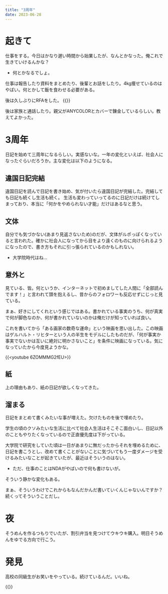 ```yaml
---
title: "3周年"
date: 2023-06-28
---
```


# 起きて
仕事をする。今日はかなり遅い時間から始業したが、なんとかなった。俺これで生きていけるんかな？
- 何とかなるでしょ。

仕事は報告したり資料をまとめたり、後輩とお話をしたり。4kg痩せているのはやばい。何とかして飯を食わせる必要がある。

後は久しぶりにRFAをした。
{{<tweet user="dango_bot" id="1674004335427219457">}}


後は家族と通話したり。親父がANYCOLORとカバーで錬金しているらしい。教えてよかった。
# 3周年
日記を始めて三周年になるらしい。実感ないな。一年の変化といえば、社会人になったぐらいだろうか。主な変化は以下のようになる。

## 違国日記完結
違国日記を読んで日記を書き始め、気が付いたら違国日記が完結した。完結しても日記も続くし生活も続く。
生活も変わっていってるのに日記だけは続けてしまっており、本当に「何かをやめられない才能」だけはあるなと思う。

## 文体
自分でも気づかない(あまり見返さないため)のだが、文体がルポっぽくなっていると言われた。確かに社会人になってから目をより遠くのものに向けられるようになったので、書き方もそれに引っ張られているのかもしれない。
- 大学院時代はね...
## 意外と
見ている、皆。何というか、インターネットで初めましてした人間に「全部読んでます！」と言われて頭を抱えるし、昔からのフォロワーも反応せずにじっと見ている。

まぁ、好きにしてくれという感じではある。書かれている事実のうち、何が真実で何が脚色なのか、何が書かれていないのかは俺だけが知っていれば良い。

これを書いてから「ある画家の数奇な運命」という映画を思い出した。この映画はゲルハルト・リヒターという人の半生をモデルにしたものだが、「何が事実か事実でないかは互いに絶対に明かさないこと」を条件に映画になっている。気になっていたから今度見ようかな。

{{<youtube 6ZOMMMG2fEU>}}
## 紙
上の理由もあり、紙の日記が欲しくなってきた。


## 溜まる
日記をまとめて書くみたいな事が増えた。欠けたものを後で埋めたり。

学生の頃のクソみたいな生活に比べて社会人生活はそこそこ面白いし、日記以外のこともやりたくなっているので正直優先度は下がっている。

大学院で研究をしていた頃は一日があまりに無だったからそれを埋めるために、日記を書こうとし、改めて書くことがないことに気づいてもう一度ダメージを受けるみたいなことが起きていたが、最近はそういうのはない。
- ただ、仕事のことはNDAがやばいので何も書けないが。

そういう静かな変化もある。

まぁ、そういうわけでこれからもなんだかんだ書いていくんじゃないんですか？続くってそういうことだし。

# 夜
そうめんを作るつもりでいたが、割引弁当を見つけてウキウキ購入。明日そうめんをゆでる方向で行こう。

# 発見
高校の同級生がお笑いをやっている。続けているんだ。いいね。

{{<tweet user="dango_bot" id="1673981919728664577">}}